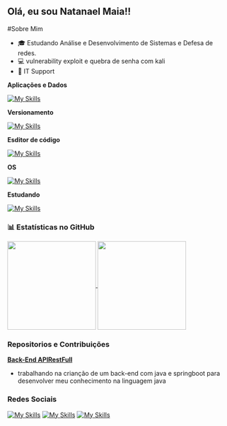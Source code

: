 ## Olá, eu sou Natanael Maia!!

#Sobre Mim
- 🎓 Estudando Análise e Desenvolvimento de Sistemas e Defesa de redes.
- 💻 vulnerability exploit e quebra de senha com kali 
- 💼 IT Support

**Aplicações e Dados**

  [![My Skills](https://skillicons.dev/icons?i=py,java)](https://skillicons.dev)

**Versionamento**

[![My Skills](https://skillicons.dev/icons?i=git,github)](https://skillicons.dev)

**Esditor de código**

[![My Skills](https://skillicons.dev/icons?i=vscode,pycharm,eclipse)](https://skillicons.dev)

**OS**

[![My Skills](https://skillicons.dev/icons?i=ubuntu,kali,windows)](https://skillicons.dev)
  <br/>

**Estudando**

[![My Skills](https://skillicons.dev/icons?i=cpp,java,postgresql)](https://skillicons.dev)

### 📊 Estatísticas no GitHub

<a href="https://github.com/anuraghazra/github-readme-stats">
  <img height=200 align="center" src="https://github-readme-stats.vercel.app/api?username=natamaia&theme=catppuccin_mocha&show_icons=true" />
</a>
<a href="https://github.com/anuraghazra/convoychat">
  <img height=200 align="center" src="https://github-readme-stats.vercel.app/api/top-langs?username=natamaia&layout=donut&&theme=catppuccin_mocha&langs_count=8&card_width=320" />
</a>

### Repositorios e Contribuições

**[Back-End APIRestFull](https://github.com/natamaia/Java_API_restfull_BackEnd.git)**
  - trabalhando na crianção de um back-end com java e springboot para desenvolver meu conhecimento na linguagem java


### Redes Sociais
[![My Skills](https://skillicons.dev/icons?i=linkedin)](https://linkedin.com/in/natamaia)
[![My Skills](https://skillicons.dev/icons?i=instagram)](https://www.instagram.com/_maia.nt/)
[![My Skills](https://skillicons.dev/icons?i=discord)](https://discordapp.com/users/616060578649210881)
